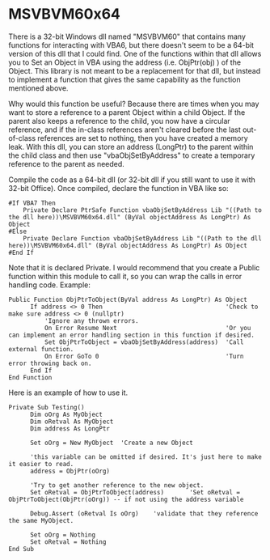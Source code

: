 # MSVBVM60x64
There is a 32-bit Windows dll named "MSVBVM60" that contains many functions for interacting with VBA6, but there doesn't seem to be a 64-bit version of this dll that I could find. 
One of the functions within that dll allows you to Set an Object in VBA using the address (i.e. ObjPtr(obj) ) of the Object.
This library is not meant to be a replacement for that dll, but instead to implement a function that gives the same capability as the function mentioned above.

Why would this function be useful? 
Because there are times when you may want to store a reference to a parent Object within a child Object.
If the parent also keeps a reference to the child, you now have a circular reference, and if the in-class references aren't cleared before the
last out-of-class references are set to nothing, then you have created a memory leak.
With this dll, you can store an address (LongPtr) to the parent within the child class and then use "vbaObjSetByAddress" to create a temporary reference to the parent as needed.

Compile the code as a 64-bit dll (or 32-bit dll if you still want to use it with 32-bit Office).
Once compiled, declare the function in VBA like so:

    #If VBA7 Then
        Private Declare PtrSafe Function vbaObjSetByAddress Lib "((Path to the dll here))\MSVBVM60x64.dll" (ByVal objectAddress As LongPtr) As Object
    #Else
        Private Declare Function vbaObjSetByAddress Lib "((Path to the dll here))\MSVBVM60x64.dll" (ByVal objectAddress As LongPtr) As Object
    #End If

Note that it is declared Private. I would recommend that you create a Public function within this module to call it, so you can
wrap the calls in error handling code.
Example:

    Public Function ObjPtrToObject(ByVal address As LongPtr) As Object
          If address <> 0 Then                                  'Check to make sure address <> 0 (nullptr)
              'Ignore any thrown errors.
              On Error Resume Next                              'Or you can implement an error handling section in this function if desired.
              Set ObjPtrToObject = vbaObjSetByAddress(address)  'Call external function.
              On Error GoTo 0                                   'Turn error throwing back on.
          End If
    End Function

Here is an example of how to use it.

    Private Sub Testing()
          Dim oOrg As MyObject
          Dim oRetval As MyObject
          Dim address As LongPtr
          
          Set oOrg = New MyObject  'Create a new Object

          'this variable can be omitted if desired. It's just here to make it easier to read.
          address = ObjPtr(oOrg)  

          'Try to get another reference to the new object.
          Set oRetval = ObjPtrToObject(address)       'Set oRetval = ObjPtrToObject(ObjPtr(oOrg)) -- if not using the address variable

          Debug.Assert (oRetval Is oOrg)    'validate that they reference the same MyObject.

          Set oOrg = Nothing
          Set oRetval = Nothing
    End Sub

